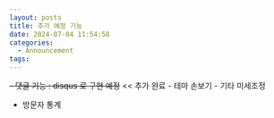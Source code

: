 ```yaml
---
layout: posts
title: 추가 예정 기능
date: 2024-07-04 11:54:58
categories:
  - Announcement
tags:
---
```


~~- 댓글 기능 : disqus 로 구현 예정~~ << 추가 완료
	- 테마 손보기
	- 기타 미세조정

- 방문자 통계